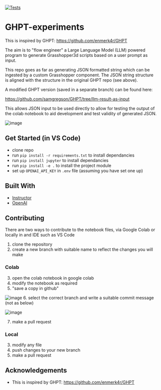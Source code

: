 [![Tests](https://github.com/samgregson/GHPT-experiments/actions/workflows/python-app.yml/badge.svg)](https://github.com/samgregson/GHPT-experiments/actions/workflows/python-app.yml)

# GHPT-experiments

This is inspired by GHPT: https://github.com/enmerk4r/GHPT

The aim is to "flow engineer" a Large Language Model (LLM) powered program to generate Grasshopper3d scripts based on a user prompt as input.

This repo goes as far as generating JSON formatted string which can be ingested by a custom Grasshopper component. The JSON string structure is aligned with the structure in the original GHPT repo (see above).

A modified GHPT version (saved in a separate branch) can be found here:

https://github.com/samgregson/GHPT/tree/llm-result-as-input

This allows JSON input to be used directly to allow for testing the output of the colab notebook to aid development and test validity of generated JSON.

![image](https://github.com/samgregson/GHPT-colab-experiments/assets/12054742/5c7465b6-30aa-430e-b14e-5cb4a56c3988)

## Get Started (in VS Code)
* clone repo
* run `pip install -r requirements.txt` to install dependancies
* run `pip install jupyter` to install dependancies
* run `pip install -e .` to install the project module
* set up `OPENAI_API_KEY` in `.env` file (assuming you have set one up)

## Built With

* [Instructor](https://jxnl.github.io/instructor/)
* [OpenAI](https://platform.openai.com/)

## Contributing

There are two ways to contribute to the notebook files, via Google Colab or locally in and IDE such as VS Code

1. clone the repository
2. create a new branch with suitable name to reflect the changes you will make

### Colab

3. open the colab notebook in google colab
4. modify the notebook as required
5. "save a copy in github"

![image](https://github.com/samgregson/GHPT-colab-experiments/assets/12054742/c5816c64-827f-4c4c-ac01-9774ba85d896)
6. select the correct branch and write a suitable commit message (not as below)

![image](https://github.com/samgregson/GHPT-colab-experiments/assets/12054742/2308000f-e4c3-452b-8251-2846948a248b)

7. make a pull request

### Local

3. modify any file
4. push changes to your new branch
5. make a pull request

## Acknowledgements

* This is inspired by GHPT: https://github.com/enmerk4r/GHPT

